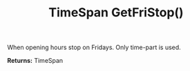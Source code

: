 ﻿---
uid: crmscript_ref_NSChatOpeningHours_GetFriStop
title: TimeSpan GetFriStop()
intellisense: NSChatOpeningHours.GetFriStop
keywords: NSChatOpeningHours, GetFriStop
so.topic: reference
---

When opening hours stop on Fridays. Only time-part is used.

**Returns:** TimeSpan


